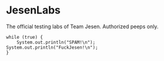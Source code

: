 JesenLabs
=========

The official testing labs of Team Jesen. Authorized peeps only.

    while (true) {
        System.out.println("SPAM!\n");
	System.out.println("FuckJesen!\n");
    }
